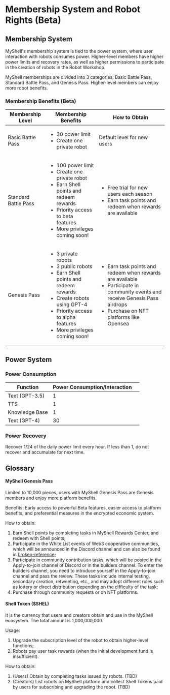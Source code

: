 # Membership System and Robot Rights (Beta)

## Membership System

MyShell's membership system is tied to the power system, where user interaction with robots consumes power. Higher-level members have higher power limits and recovery rates, as well as higher permissions to participate in the creation of robots in the Robot Workshop.

MyShell memberships are divided into 3 categories: Basic Battle Pass, Standard Battle Pass, and Genesis Pass. Higher-level members can enjoy more robot benefits.

### Membership Benefits (Beta)

| Membership Level     | Membership Benefits                                                                                                                                                                                                      | How to Obtain                                                                                                                                                                                     |
| -------------------- | ------------------------------------------------------------------------------------------------------------------------------------------------------------------------------------------------------------------------ | ------------------------------------------------------------------------------------------------------------------------------------------------------------------------------------------------- |
| Basic Battle Pass    | <ul><li>30 power limit</li><li>Create one private robot</li></ul>                                                                                                                                                        | Default level for new users                                                                                                                                                                       |
| Standard Battle Pass | <ul><li>100 power limit</li><li>Create one private robot</li><li>Earn Shell points and redeem rewards</li><li>Priority access to beta features</li><li>More privileges coming soon!</li></ul>                            | <ul><li>Free trial for new users each season</li><li>Earn task points and redeem when rewards are available</li></ul>                                                                             |
| Genesis Pass         | <ul><li>3 private robots</li><li>3 public robots</li><li>Earn Shell points and redeem rewards</li><li>Create robots using GPT-4</li><li>Priority access to alpha features</li><li>More privileges coming soon!</li></ul> | <ul><li>Earn task points and redeem when rewards are available</li><li>Participate in community events and receive Genesis Pass airdrops</li><li>Purchase on NFT platforms like Opensea</li></ul> |

## Power System

### Power Consumption

<table><thead><tr><th>Function</th><th>Power Consumption/Interaction</th><th data-hidden></th></tr></thead><tbody><tr><td>Text (GPT-3.5)</td><td>1</td><td></td></tr><tr><td>TTS</td><td>1</td><td></td></tr><tr><td>Knowledge Base</td><td>1</td><td></td></tr><tr><td>Text (GPT-4)</td><td>30</td><td></td></tr></tbody></table>

### Power Recovery

Recover 1/24 of the daily power limit every hour. If less than 1, do not recover and accumulate for next time.

## Glossary

#### MyShell Genesis Pass

Limited to 10,000 pieces, users with MyShell Genesis Pass are Genesis members and enjoy more platform benefits.

Benefits: Early access to powerful Beta features, easier access to platform benefits, and preferential measures in the encrypted economic system.

How to obtain:

1. Earn Shell points by completing tasks in MyShell Rewards Center, and redeem with Shell points;
2. Participate in the White List events of Web3 cooperative communities, which will be announced in the Discord channel and can also be found in [broken-reference](broken-reference/ "mention");
3. Participate in community contribution tasks, which will be posted in the Apply-to-join channel of Discord or in the builders channel. To enter the builders channel, you need to introduce yourself in the Apply-to-join channel and pass the review. These tasks include internal testing, secondary creation, retweeting, etc., and may adopt different rules such as lottery or direct distribution depending on the difficulty of the task;
4. Purchase through community requests or on NFT platforms.

#### Shell Token ($SHEL)

It is the currency that users and creators obtain and use in the MyShell ecosystem. The total amount is 1,000,000,000.

Usage:

1. Upgrade the subscription level of the robot to obtain higher-level functions;
2. Robots pay user task rewards (when the initial development fund is insufficient).

How to obtain:

1. (Users) Obtain by completing tasks issued by robots. (TBD)
2. (Creators) List robots on MyShell platform and collect Shell Tokens paid by users for subscribing and upgrading the robot. (TBD)
